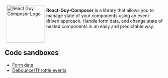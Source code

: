 <img align="left" style="margin: 6px" src="https://raw.githubusercontent.com/AgentCoop/react-guy-composer/master/docs/logo-peter-griffin.png" height="120" alt='React Guy Composer Logo' aria-label='' />

**React-Guy-Composer** is a library that allows you to manage state of your components using an event-driven approach.
Handle form data, and change state of nested components in an easy and predictable way.
<br><br><br>

## Code sandboxes
- [Form data](https://codesandbox.io/s/react-guy-composer-form-example-gexvi)
- [Debounce/Throttle events](https://codesandbox.io/s/react-guy-throttle-debounce-llvh1)
